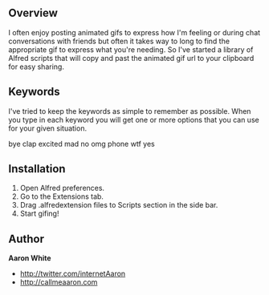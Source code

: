 Overview
-----------

I often enjoy posting animated gifs to express how I'm feeling or during chat conversations with friends but often it takes way to long to find the appropriate gif to express what you're needing.  So I've started a library of Alfred scripts that will copy and past the animated gif url to your clipboard for easy sharing.

Keywords
--------

I've tried to keep the keywords as simple to remember as possible.  When you type in each keyword you will get one or more options that you can use for your given situation.

bye
clap
excited
mad
no
omg
phone
wtf
yes


Installation 
------------

1. Open Alfred preferences.
2. Go to the Extensions tab.
3. Drag .alfredextension files to Scripts section in the side bar.
4. Start gifing!


Author
-------

**Aaron White**

+ http://twitter.com/internetAaron
+ http://callmeaaron.com